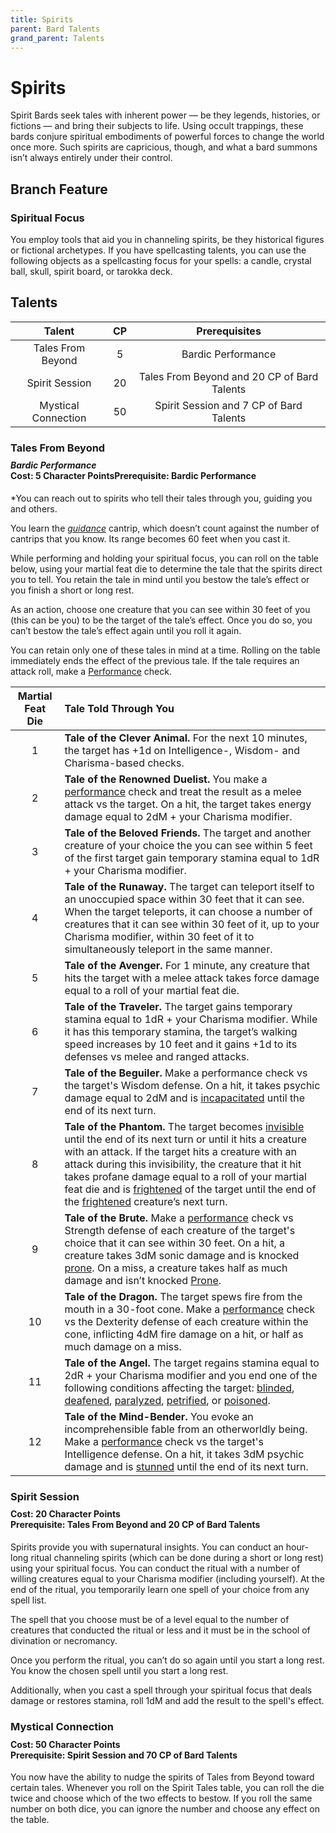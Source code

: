 ```yaml
---
title: Spirits
parent: Bard Talents
grand_parent: Talents
---
```


# Spirits
Spirit Bards seek tales with inherent power — be they legends, histories, or fictions — and bring their subjects to life. Using occult trappings, these bards conjure spiritual embodiments of powerful forces to change the world once more. Such spirits are capricious, though, and what a bard summons isn’t always entirely under their control.

## Branch Feature

### Spiritual Focus
You employ tools that aid you in channeling spirits, be they historical figures or fictional archetypes. If you have spellcasting talents, you can use the following objects as a spellcasting focus for your spells: a candle, crystal ball, skull, spirit board, or tarokka deck.

## Talents

| Talent | CP | Prerequisites |
|:------:|:--:|:-------------:|
| Tales From Beyond   | 5  | Bardic Performance |
| Spirit Session      | 20 | Tales From Beyond and 20 CP of Bard Talents |
| Mystical Connection | 50 | Spirit Session and 7 CP of Bard Talents |

### Tales From Beyond

<div style="margin-top:-10px;"></div>

#### *Bardic Performance*<br>**Cost:** 5 Character Points**Prerequisite:** Bardic Performance
*You can reach out to spirits who tell their tales through you, guiding you and others.

You learn the *[guidance](https://stormchaserroleplaying.com/stormchaserRPG/Spells/Cantrips/Divination/#guidance)* cantrip, which doesn’t count against the number of cantrips that you know. Its range becomes 60 feet when you cast it.

While performing and holding your spiritual focus, you can roll on the table below, using your martial feat die to determine the tale that the spirits direct you to tell. You retain the tale in mind until you bestow the tale’s effect or you finish a short or long rest.

As an action, choose one creature that you can see within 30 feet of you (this can be you) to be the target of the tale’s effect. Once you do so, you can’t bestow the tale’s effect again until you roll it again.

You can retain only one of these tales in mind at a time. Rolling on the table immediately ends the effect of the previous tale. If the tale requires an attack roll, make a [Performance](https://stormchaserroleplaying.com/stormchaserRPG/Skills/Performance/) check.

| Martial Feat Die | Tale Told Through You |
|:----------------:|:----------------------|
| 1 | **Tale of the Clever Animal.** For the next 10 minutes, the target has +1d on Intelligence-, Wisdom- and Charisma-based checks. |
| 2 | **Tale of the Renowned Duelist.** You make a [performance](https://stormchaserroleplaying.com/stormchaserRPG/Skills/Performance/) check and treat the result as a melee attack vs the target. On a hit, the target takes energy damage equal to 2dM + your Charisma modifier. |
| 3 | **Tale of the Beloved Friends.** The target and another creature of your choice the you can see within 5 feet of the first target gain temporary stamina equal to 1dR + your Charisma modifier. |
| 4 | **Tale of the Runaway.** The target can teleport itself to an unoccupied space within 30 feet that it can see. When the target teleports, it can choose a number of creatures that it can see within 30 feet of it, up to your Charisma modifier, within 30 feet of it to simultaneously teleport in the same manner. |
| 5 | **Tale of the Avenger.** For 1 minute, any creature that hits the target with a melee attack takes force damage equal to a roll of your martial feat die. |
| 6 | **Tale of the Traveler.** The target gains temporary stamina equal to 1dR + your Charisma modifier. While it has this temporary stamina, the target’s walking speed increases by 10 feet and it gains +1d to its defenses vs melee and ranged attacks. |
| 7 | **Tale of the Beguiler.** Make a performance check vs the target's Wisdom defense. On a hit, it takes psychic damage equal to 2dM and is [incapacitated](https://stormchaserroleplaying.com/stormchaserRPG/Conditions/Incapacitated/) until the end of its next turn. |
| 8 | **Tale of the Phantom.** The target becomes [invisible](https://stormchaserroleplaying.com/stormchaserRPG/Conditions/Invisible/) until the end of its next turn or until it hits a creature with an attack. If the target hits a creature with an attack during this invisibility, the creature that it hit takes profane damage equal to a roll of your martial feat die and is [frightened](https://stormchaserroleplaying.com/stormchaserRPG/Conditions/Frightened/) of the target until the end of the [frightened](https://stormchaserroleplaying.com/stormchaserRPG/Conditions/Frightened/) creature’s next turn. |
| 9 | **Tale of the Brute.** Make a [performance](https://stormchaserroleplaying.com/stormchaserRPG/Skills/Performance/) check vs Strength defense of each creature of the target's choice that it can see within 30 feet. On a hit, a creature takes 3dM sonic damage and is knocked [prone](https://stormchaserroleplaying.com/stormchaserRPG/Conditions/Prone/). On a miss, a creature takes half as much damage and isn’t knocked [Prone](https://stormchaserroleplaying.com/stormchaserRPG/Conditions/Prone/). |
| 10 | **Tale of the Dragon.** The target spews fire from the mouth in a 30-foot cone. Make a [performance](https://stormchaserroleplaying.com/stormchaserRPG/Skills/Performance/) check vs the Dexterity defense of each creature within the cone, inflicting 4dM fire damage on a hit, or half as much damage on a miss. |
| 11 | **Tale of the Angel.** The target regains stamina equal to 2dR + your Charisma modifier and you end one of the following conditions affecting the target: [blinded](https://stormchaserroleplaying.com/stormchaserRPG/Conditions/Blinded/), [deafened](https://stormchaserroleplaying.com/stormchaserRPG/Conditions/Deafened/), [paralyzed](https://stormchaserroleplaying.com/stormchaserRPG/Conditions/Paralysed/), [petrified](https://stormchaserroleplaying.com/stormchaserRPG/Conditions/Petrified/), or [poisoned](https://stormchaserroleplaying.com/stormchaserRPG/Conditions/Poisoned/). |
| 12 | **Tale of the Mind-Bender.** You evoke an incomprehensible fable from an otherworldly being. Make a [performance](https://stormchaserroleplaying.com/stormchaserRPG/Skills/Performance/) check vs the target's Intelligence defense. On a hit, it takes 3dM psychic damage and is [stunned](https://stormchaserroleplaying.com/stormchaserRPG/Conditions/Stunned/) until the end of its next turn. |

### Spirit Session

<div style="margin-top:-10px;"></div>

#### **Cost:** 20 Character Points<br>**Prerequisite:** Tales From Beyond and 20 CP of Bard Talents
Spirits provide you with supernatural insights. You can conduct an hour-long ritual channeling spirits (which can be done during a short or long rest) using your spiritual focus. You can conduct the ritual with a number of willing creatures equal to your Charisma modifier (including yourself). At the end of the ritual, you temporarily learn one spell of your choice from any spell list.

The spell that you choose must be of a level equal to the number of creatures that conducted the ritual or less and it must be in the school of divination or necromancy.

Once you perform the ritual, you can’t do so again until you start a long rest. You know the chosen spell until you start a long rest.

Additionally, when you cast a spell through your spiritual focus that deals damage or restores stamina, roll 1dM and add the result to the spell's effect.

### Mystical Connection

<div style="margin-top:-10px;"></div>

#### **Cost:** 50 Character Points<br>**Prerequisite:** Spirit Session and 70 CP of Bard Talents
You now have the ability to nudge the spirits of Tales from Beyond toward certain tales. Whenever you roll on the Spirit Tales table, you can roll the die twice and choose which of the two effects to bestow. If you roll the same number on both dice, you can ignore the number and choose any effect on the table.
